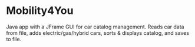 # Mobility4You
Java app with a JFrame GUI for car catalog management. Reads car data from file, adds electric/gas/hybrid cars, sorts &amp; displays catalog, and saves to file.
